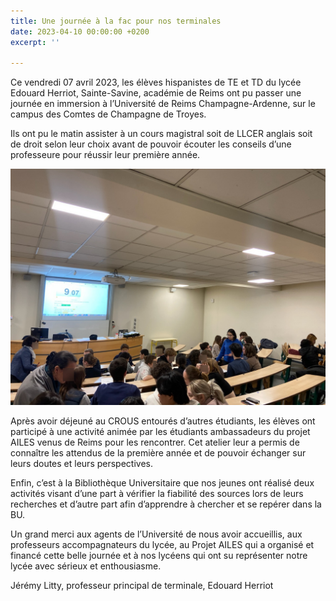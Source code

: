 ```yaml
---
title: Une journée à la fac pour nos terminales
date: 2023-04-10 00:00:00 +0200
excerpt: ''

---
```

Ce vendredi 07 avril 2023, les élèves hispanistes de TE et TD du lycée Edouard Herriot, Sainte-Savine, académie de Reims ont pu passer une journée en immersion à l’Université de Reims Champagne-Ardenne, sur le campus des Comtes de Champagne de Troyes.

Ils ont pu le matin assister à un cours magistral soit de LLCER anglais soit de droit selon leur choix avant de pouvoir écouter les conseils d’une professeure pour réussir leur première année.

![](/uploads/immersionccc1.jpg)

Après avoir déjeuné au CROUS entourés d’autres étudiants, les élèves ont participé à une activité animée par les étudiants ambassadeurs du projet AILES venus de Reims pour les rencontrer. Cet atelier leur a permis de connaître les attendus de la première année et de pouvoir échanger sur leurs doutes et leurs perspectives.

Enfin, c’est à la Bibliothèque Universitaire que nos jeunes ont réalisé deux activités visant d’une part à vérifier la fiabilité des sources lors de leurs recherches et d’autre part afin d’apprendre à chercher et se repérer dans la BU.

Un grand merci aux agents de l’Université de nous avoir accueillis, aux professeurs accompagnateurs du lycée, au Projet AILES qui a organisé et financé cette belle journée et à nos lycéens qui ont su représenter notre lycée avec sérieux et enthousiasme.

Jérémy Litty, professeur principal de terminale, Edouard Herriot